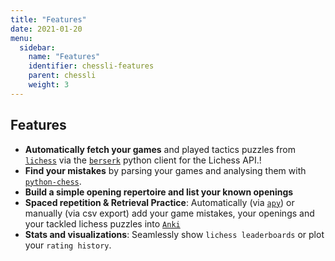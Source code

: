 ```yaml
---
title: "Features"
date: 2021-01-20
menu:
  sidebar:
    name: "Features"
    identifier: chessli-features
    parent: chessli
    weight: 3
---
```



## Features

- **Automatically fetch your games** and played tactics puzzles from [`lichess`](https://www.lichess.org) via the [`berserk`](https://github.com/rhgrant10/berserk) python client for the Lichess API.!
- **Find your mistakes** by parsing your games and analysing them with [`python-chess`](https://github.com/niklasf/python-chess).
- **Build a simple opening repertoire and list your known openings**
- **Spaced repetition & Retrieval Practice**: Automatically (via [`apy`](https://github.com/lervag/apy)) or manually (via csv export) add your game mistakes, your openings and your tackled lichess puzzles into [`Anki`](https://apps.ankiweb.net/)
- **Stats and visualizations**: Seamlessly show `lichess leaderboards` or plot your `rating history`.
